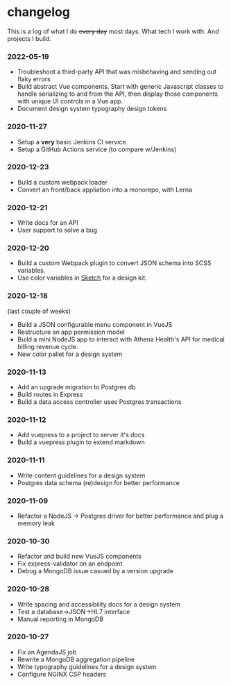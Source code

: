 # changelog

This is a log of what I do ~~every day~~ most days. What tech I work with. And projects I build.

### 2022-05-19
* Troubleshoot a third-party API that was misbehaving and sending out flaky errors
* Build abstract Vue components. Start with generic Javascript classes to handle serializing to and 
  from the API, then display those components with unique UI controls in a Vue app. 
* Document design system typography design tokens

### 2020-11-27
* Setup a **very** basic Jenkins CI service.
* Setup a GitHub Actions service (to compare w/Jenkins)

### 2020-12-23
* Build a custom webpack loader
* Convert an front/back appliation into a monorepo, with Lerna

### 2020-12-21
* Write docs for an API
* User support to solve a bug

### 2020-12-20
* Build a custom Webpack plugin to convert JSON schema into SCSS variables.
* Use color variables in [Sketch](https://sketch.com) for a design kit.

### 2020-12-18
(last couple of weeks)
* Build a JSON configurable menu component in VueJS
* Restructure an app permission model
* Build a mini NodeJS app to interact with Athena Health's API for medical billing revenue cycle. 
* New color pallet for a design system

### 2020-11-13
* Add an upgrade migration to Postgres db
* Build routes in Express
* Build a data access controller uses Postgres transactions

### 2020-11-12
* Add vuepress to a project to server it's docs
* Build a vuepress plugin to extend markdown

### 2020-11-11
* Write content guidelines for a design system
* Postgres data schema (re)design for better performance

### 2020-11-09
* Refactor a NodeJS -> Postgres driver for better performance
  and plug a memory leak

### 2020-10-30
* Refactor and build new VueJS components
* Fix express-validator on an endpoint
* Debug a MongoDB issue casued by a version upgrade

### 2020-10-28
* Write spacing and accessibility docs for a design system
* Test a database->JSON->HL7 interface
* Manual reporting in MongoDB

### 2020-10-27
* Fix an AgendaJS job
* Rewrite a MongoDB aggregation pipeline
* Write typography guidelines for a design system
* Configure NGINX CSP headers
